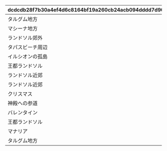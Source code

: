 |dcdcdb28f7b30a4ef4d6c8164bf19a260cb24acb094dddd7d90862f345c8f589|b9d00a0274327c57d363f35e4b8e6508a0476f1b925419605729f9f1c20111b8|c50e95756b1dea9037d5b6056e415ae24e77b45a15f13d7607031e8ac51fe3b7|d34675eaa262ce968cd46330ef3dfde29e626aa62cc2db5df8c53b36aaaf6bfc|4d1fb05a956a092e86bb18fb1619a6fd3a3e79b52164ce721f51dc85d4feee31|c6c01e9013e31bd0e9fe908f234c7a6968296d5e69ab74a187b0d93dc29df7a5|9dd9df6e777c2e312f8a059ddd7cf45a50bffa5da722cc1dd16e955e449c481f|4b092e883045859d6a4384f948fed8e87ba0222490c83482f8497ccd2182c8fb|
| --- | --- | --- | --- | --- | --- | --- | --- |
|タルグム地方|10001|bgm_M32|bgm_M32|10001|10001101|10001|10001101|
|マシーナ地方|10002|bgm_M98_2|bgm_M98|10002|10002101|10002|10002101|
|ランドソル郊外|10003|bgm_M106|bgm_M106|10003|10003101|10003|10003101|
|タパスビーチ周辺|10004|bgm_M112|bgm_M112|10004|10004101|10004|10004101|
|イルシオンの孤島|10005|bgm_M121|bgm_M121|10005|10005101|10005|10005101|
|王都ランドソル|10006|bgm_M128|bgm_M128|10006|10006101|10006|10006101|
|ランドソル近郊|10007|bgm_M135|bgm_M135|10007|10007101|10007|10007101|
|ランドソル近郊|10008|bgm_M121|bgm_M121|10008|10008101|10008|10008101|
|クリスマス|10009|bgm_M171|bgm_M171|10009|10009101|10009|10009101|
|神殿への参道|10010|bgm_M121|bgm_M121|10010|10010101|10010|10010101|
|バレンタイン|10011|bgm_M189|bgm_M189|10011|10011101|10011|10011101|
|王都ランドソル|10012|bgm_M206|bgm_M206|10012|10012101|10012|10012101|
|マナリア|10013|bgm_M215|bgm_M215|10013|10013101|10013|10013101|
|タルグム地方|10014|bgm_M32|bgm_M32|10014|10014101|10014|10014101|